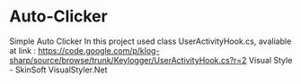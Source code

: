 # Auto-Clicker
Simple Auto Clicker
In this project used class UserActivityHook.cs, avaliable at link :
https://code.google.com/p/klog-sharp/source/browse/trunk/Keylogger/UserActivityHook.cs?r=2
Visual Style - SkinSoft VisualStyler.Net

